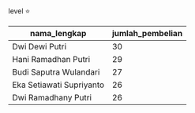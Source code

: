 level ⭐

nama_lengkap|jumlah_pembelian
|---|---|
Dwi Dewi Putri|30
Hani Ramadhan Putri|29
Budi Saputra Wulandari|27
Eka Setiawati Supriyanto|26
Dwi Ramadhany Putri|26
